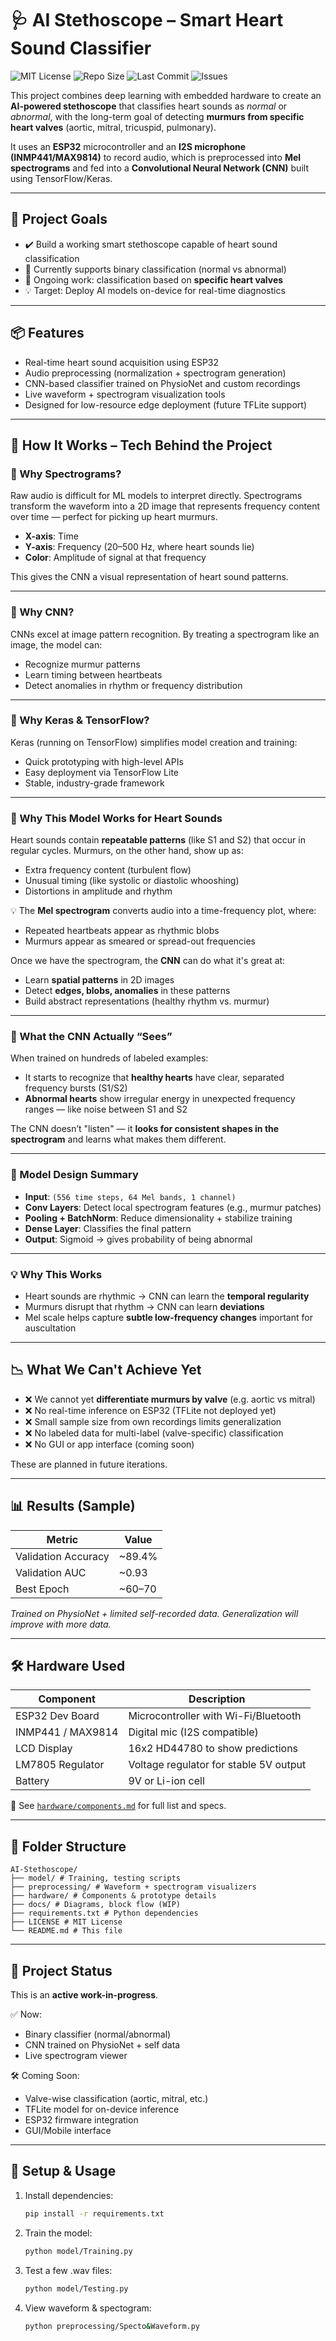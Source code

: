 # 🩺 AI Stethoscope – Smart Heart Sound Classifier

![MIT License](https://img.shields.io/github/license/ProneilS/AI-Sthetoscope)
![Repo Size](https://img.shields.io/github/repo-size/ProneilS/AI-Sthetoscope)
![Last Commit](https://img.shields.io/github/last-commit/ProneilS/AI-Sthetoscope)
![Issues](https://img.shields.io/github/issues/ProneilS/AI-Sthetoscope)


This project combines deep learning with embedded hardware to create an **AI-powered stethoscope** that classifies heart sounds as *normal* or *abnormal*, with the long-term goal of detecting **murmurs from specific heart valves** (aortic, mitral, tricuspid, pulmonary).

It uses an **ESP32** microcontroller and an **I2S microphone (INMP441/MAX9814)** to record audio, which is preprocessed into **Mel spectrograms** and fed into a **Convolutional Neural Network (CNN)** built using TensorFlow/Keras.

---

## 🎯 Project Goals

- ✔️ Build a working smart stethoscope capable of heart sound classification  
- 🔄 Currently supports binary classification (normal vs abnormal)  
- 🧠 Ongoing work: classification based on **specific heart valves**  
- 💡 Target: Deploy AI models on-device for real-time diagnostics  

---

## 📦 Features

- Real-time heart sound acquisition using ESP32  
- Audio preprocessing (normalization + spectrogram generation)  
- CNN-based classifier trained on PhysioNet and custom recordings  
- Live waveform + spectrogram visualization tools  
- Designed for low-resource edge deployment (future TFLite support)  

---

## 🧠 How It Works – Tech Behind the Project

### 🎤 Why Spectrograms?

Raw audio is difficult for ML models to interpret directly. Spectrograms transform the waveform into a 2D image that represents frequency content over time — perfect for picking up heart murmurs.

- **X-axis**: Time  
- **Y-axis**: Frequency (20–500 Hz, where heart sounds lie)  
- **Color**: Amplitude of signal at that frequency  

This gives the CNN a visual representation of heart sound patterns.

---

### 🧰 Why CNN?

CNNs excel at image pattern recognition. By treating a spectrogram like an image, the model can:
- Recognize murmur patterns  
- Learn timing between heartbeats  
- Detect anomalies in rhythm or frequency distribution  

---

### 🧱 Why Keras & TensorFlow?

Keras (running on TensorFlow) simplifies model creation and training:
- Quick prototyping with high-level APIs  
- Easy deployment via TensorFlow Lite  
- Stable, industry-grade framework  

---

### 🧬 Why This Model Works for Heart Sounds

Heart sounds contain **repeatable patterns** (like S1 and S2) that occur in regular cycles. Murmurs, on the other hand, show up as:
- Extra frequency content (turbulent flow)
- Unusual timing (like systolic or diastolic whooshing)
- Distortions in amplitude and rhythm

💡 The **Mel spectrogram** converts audio into a time-frequency plot, where:
- Repeated heartbeats appear as rhythmic blobs
- Murmurs appear as smeared or spread-out frequencies

Once we have the spectrogram, the **CNN** can do what it's great at:
- Learn **spatial patterns** in 2D images
- Detect **edges, blobs, anomalies** in these patterns
- Build abstract representations (healthy rhythm vs. murmur)

---

### 🧪 What the CNN Actually “Sees”

When trained on hundreds of labeled examples:
- It starts to recognize that **healthy hearts** have clear, separated frequency bursts (S1/S2)
- **Abnormal hearts** show irregular energy in unexpected frequency ranges — like noise between S1 and S2

The CNN doesn’t "listen" — it **looks for consistent shapes in the spectrogram** and learns what makes them different.

---

### 🧠 Model Design Summary

- **Input**: `(556 time steps, 64 Mel bands, 1 channel)`
- **Conv Layers**: Detect local spectrogram features (e.g., murmur patches)
- **Pooling + BatchNorm**: Reduce dimensionality + stabilize training
- **Dense Layer**: Classifies the final pattern
- **Output**: Sigmoid → gives probability of being abnormal

---

### 💡 Why This Works
- Heart sounds are rhythmic → CNN can learn the **temporal regularity**
- Murmurs disrupt that rhythm → CNN can learn **deviations**
- Mel scale helps capture **subtle low-frequency changes** important for auscultation

---

## 📉 What We Can't Achieve Yet

- ❌ We cannot yet **differentiate murmurs by valve** (e.g. aortic vs mitral)
- ❌ No real-time inference on ESP32 (TFLite not deployed yet)
- ❌ Small sample size from own recordings limits generalization
- ❌ No labeled data for multi-label (valve-specific) classification
- ❌ No GUI or app interface (coming soon)

These are planned in future iterations.

---

## 📊 Results (Sample)

| Metric              | Value         |
|---------------------|---------------|
| Validation Accuracy | ~89.4%        |
| Validation AUC      | ~0.93         |
| Best Epoch          | ~60–70        |

*Trained on PhysioNet + limited self-recorded data. Generalization will improve with more data.*

---

## 🛠 Hardware Used

| Component         | Description                              |
|------------------|------------------------------------------|
| ESP32 Dev Board   | Microcontroller with Wi-Fi/Bluetooth     |
| INMP441 / MAX9814 | Digital mic (I2S compatible)             |
| LCD Display       | 16x2 HD44780 to show predictions         |
| LM7805 Regulator  | Voltage regulator for stable 5V output   |
| Battery           | 9V or Li-ion cell                        |

📄 See [`hardware/components.md`](./hardware/components.md) for full list and specs.

---

## 📂 Folder Structure
    AI-Stethoscope/
    ├── model/ # Training, testing scripts
    ├── preprocessing/ # Waveform + spectrogram visualizers
    ├── hardware/ # Components & prototype details
    ├── docs/ # Diagrams, block flow (WIP)
    ├── requirements.txt # Python dependencies
    ├── LICENSE # MIT License
    └── README.md # This file
    
---

## 🚧 Project Status

This is an **active work-in-progress**.

✅ Now:
- Binary classifier (normal/abnormal)  
- CNN trained on PhysioNet + self data  
- Live spectrogram viewer  

🛠 Coming Soon:
- Valve-wise classification (aortic, mitral, etc.)  
- TFLite model for on-device inference  
- ESP32 firmware integration  
- GUI/Mobile interface  

---

## 🔧 Setup & Usage

1. Install dependencies:
   ```bash
   pip install -r requirements.txt

2. Train the model:
    ```bash
    python model/Training.py

3. Test a few .wav files:
    ```bash
    python model/Testing.py

4. View waveform & spectogram:
    ```bash
    python preprocessing/Specto&Waveform.py
